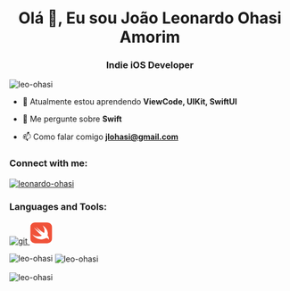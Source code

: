 <h1 align="center">Olá 👋, Eu sou João Leonardo Ohasi Amorim</h1>
<h3 align="center">Indie iOS Developer</h3>

<p align="left"> <img src="https://komarev.com/ghpvc/?username=leo-ohasi&label=Profile%20views&color=0e75b6&style=flat" alt="leo-ohasi" /> </p>

- 🌱 Atualmente estou aprendendo **ViewCode, UIKit, SwiftUI**

- 💬 Me pergunte sobre **Swift**

- 📫 Como falar comigo **jlohasi@gmail.com**

<h3 align="left">Connect with me:</h3>
<p align="left">
<a href="https://linkedin.com/in/leonardo-ohasi" target="blank"><img align="center" src="https://raw.githubusercontent.com/rahuldkjain/github-profile-readme-generator/master/src/images/icons/Social/linked-in-alt.svg" alt="leonardo-ohasi" height="30" width="40" /></a>
</p>

<h3 align="left">Languages and Tools:</h3>
<p align="left"> <a href="https://git-scm.com/" target="_blank" rel="noreferrer"> <img src="https://www.vectorlogo.zone/logos/git-scm/git-scm-icon.svg" alt="git" width="40" height="40"/> </a> <a href="https://developer.apple.com/swift/" target="_blank" rel="noreferrer"> <img src="https://raw.githubusercontent.com/devicons/devicon/master/icons/swift/swift-original.svg" alt="swift" width="40" height="40"/> </a> </p>

<p><img align="left" src="https://github-readme-stats.vercel.app/api/top-langs?username=leo-ohasi&show_icons=true&locale=en&layout=compact" alt="leo-ohasi" /></p>

<p>&nbsp;<img align="center" src="https://github-readme-stats.vercel.app/api?username=leo-ohasi&show_icons=true&locale=en" alt="leo-ohasi" /></p>

<p><img align="center" src="https://github-readme-streak-stats.herokuapp.com/?user=leo-ohasi&" alt="leo-ohasi" /></p>

